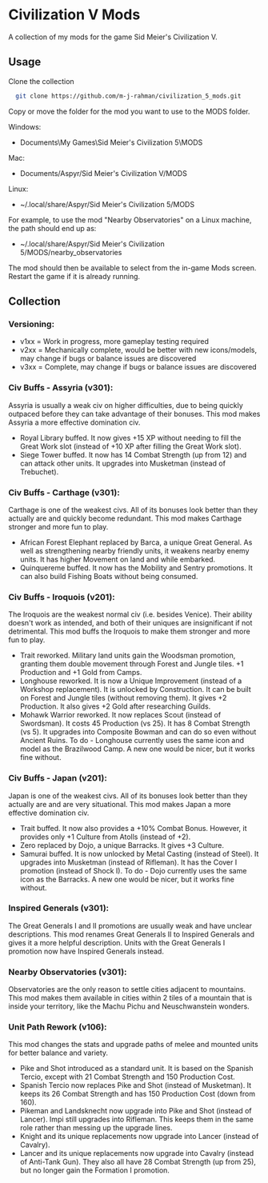 
# Civilization V Mods

A collection of my mods for the game Sid Meier's Civilization V.

## Usage

Clone the collection

```bash
  git clone https://github.com/m-j-rahman/civilization_5_mods.git
```

Copy or move the folder for the mod you want to use to the MODS folder.

Windows: 

* Documents\My Games\Sid Meier's Civilization 5\MODS

Mac:

* Documents/Aspyr/Sid Meier's Civilization V/MODS

Linux:

* ~/.local/share/Aspyr/Sid Meier's Civilization 5/MODS

For example, to use the mod "Nearby Observatories" on a Linux machine, the path should end up as:  
* ~/.local/share/Aspyr/Sid Meier's Civilization 5/MODS/nearby_observatories

The mod should then be available to select from the in-game Mods screen.  
Restart the game if it is already running.  

## Collection

### Versioning:
* v1xx = Work in progress, more gameplay testing required
* v2xx = Mechanically complete, would be better with new icons/models, may change if bugs or balance issues are discovered
* v3xx = Complete, may change if bugs or balance issues are discovered

### Civ Buffs - Assyria (v301):
Assyria is usually a weak civ on higher difficulties, due to being quickly outpaced before they can take advantage of their bonuses. This mod makes Assyria a more effective domination civ.
* Royal Library buffed. It now gives +15 XP without needing to fill the Great Work slot (instead of +10 XP after filling the Great Work slot).
* Siege Tower buffed. It now has 14 Combat Strength (up from 12) and can attack other units. It upgrades into Musketman (instead of Trebuchet).

### Civ Buffs - Carthage (v301):
Carthage is one of the weakest civs. All of its bonuses look better than they actually are and quickly become redundant. This mod makes Carthage stronger and more fun to play.
* African Forest Elephant replaced by Barca, a unique Great General. As well as strengthening nearby friendly units, it weakens nearby enemy units. It has higher Movement on land and while embarked.
* Quinquereme buffed. It now has the Mobility and Sentry promotions. It can also build Fishing Boats without being consumed.

### Civ Buffs - Iroquois (v201):
The Iroquois are the weakest normal civ (i.e. besides Venice). Their ability doesn't work as intended, and both of their uniques are insignificant if not detrimental. This mod buffs the Iroquois to make them stronger and more fun to play.
* Trait reworked. Military land units gain the Woodsman promotion, granting them double movement through Forest and Jungle tiles. +1 Production and +1 Gold from Camps.
* Longhouse reworked. It is now a Unique Improvement (instead of a Workshop replacement). It is unlocked by Construction. It can be built on Forest and Jungle tiles (without removing them). It gives +2 Production. It also gives +2 Gold after researching Guilds.
* Mohawk Warrior reworked. It now replaces Scout (instead of Swordsman). It costs 45 Production (vs 25). It has 8 Combat Strength (vs 5). It upgrades into Composite Bowman and can do so even without Ancient Ruins.
To do - Longhouse currently uses the same icon and model as the Brazilwood Camp. A new one would be nicer, but it works fine without.

### Civ Buffs - Japan (v201):
Japan is one of the weakest civs. All of its bonuses look better than they actually are and are very situational. This mod makes Japan a more effective domination civ.
* Trait buffed. It now also provides a +10% Combat Bonus. However, it provides only +1 Culture from Atolls (instead of +2).
* Zero replaced by Dojo, a unique Barracks. It gives +3 Culture.
* Samurai buffed. It is now unlocked by Metal Casting (instead of Steel). It upgrades into Musketman (instead of Rifleman). It has the Cover I promotion (instead of Shock I).
To do - Dojo currently uses the same icon as the Barracks. A new one would be nicer, but it works fine without.

### Inspired Generals (v301):
The Great Generals I and II promotions are usually weak and have unclear descriptions. This mod renames Great Generals II to Inspired Generals and gives it a more helpful description. Units with the Great Generals I promotion now have Inspired Generals instead.

### Nearby Observatories (v301):
Observatories are the only reason to settle cities adjacent to mountains. This mod makes them available in cities within 2 tiles of a mountain that is inside your territory, like the Machu Pichu and Neuschwanstein wonders.

### Unit Path Rework (v106):
This mod changes the stats and upgrade paths of melee and mounted units for better balance and variety.
* Pike and Shot introduced as a standard unit. It is based on the Spanish Tercio, except with 21 Combat Strength and 150 Production Cost.
* Spanish Tercio now replaces Pike and Shot (instead of Musketman). It keeps its 26 Combat Strength and has 150 Production Cost (down from 160).
* Pikeman and Landsknecht now upgrade into Pike and Shot (instead of Lancer). Impi still upgrades into Rifleman. This keeps them in the same role rather than messing up the upgrade lines.
* Knight and its unique replacements now upgrade into Lancer (instead of Cavalry).
* Lancer and its unique replacements now upgrade into Cavalry (instead of Anti-Tank Gun). They also all have 28 Combat Strength (up from 25), but no longer gain the Formation I promotion.


